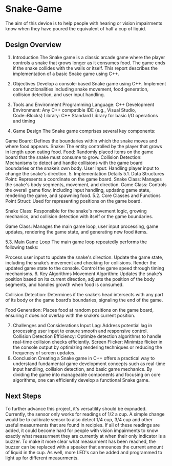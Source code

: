 # Snake-Game

The aim of this device is to help people with hearing or vision impairments know when they have poured the equivalent of half a cup of liquid.

## Design Overview
1. Introduction
The Snake game is a classic arcade game where the player controls a snake that grows longer as it consumes food. The game ends if the snake collides with the walls or itself. This report describes the implementation of a basic Snake game using C++.

2. Objectives
Develop a console-based Snake game using C++.
Implement core functionalities including snake movement, food generation, collision detection, and user input handling.
3. Tools and Environment
Programming Language: C++
Development Environment: Any C++ compatible IDE (e.g., Visual Studio, Code::Blocks)
Library: C++ Standard Library for basic I/O operations and timing
4. Game Design
The Snake game comprises several key components:

Game Board: Defines the boundaries within which the snake moves and where food appears.
Snake: The entity controlled by the player that grows in length upon eating food.
Food: Randomly placed items on the game board that the snake must consume to grow.
Collision Detection: Mechanisms to detect and handle collisions with the game board boundaries or the snake’s own body.
User Input: Handling player input to change the snake's direction.
5. Implementation Details
5.1. Data Structures
Point: Represents a coordinate on the game board.
Snake Class: Manages the snake's body segments, movement, and direction.
Game Class: Controls the overall game flow, including input handling, updating game state, rendering the game, and spawning food.
5.2. Core Classes and Functions
Point Struct: Used for representing positions on the game board.

Snake Class: Responsible for the snake's movement logic, growing mechanics, and collision detection with itself or the game boundaries.

Game Class: Manages the main game loop, user input processing, game updates, rendering the game state, and generating new food items.

5.3. Main Game Loop
The main game loop repeatedly performs the following tasks:

Process user input to update the snake's direction.
Update the game state, including the snake’s movement and checking for collisions.
Render the updated game state to the console.
Control the game speed through timing mechanisms.
6. Key Algorithms
Movement Algorithm: Updates the snake’s position based on its current direction, adjusts the position of the body segments, and handles growth when food is consumed.

Collision Detection: Determines if the snake’s head intersects with any part of its body or the game board’s boundaries, signaling the end of the game.

Food Generation: Places food at random positions on the game board, ensuring it does not overlap with the snake’s current position.

7. Challenges and Considerations
Input Lag: Address potential lag in processing user input to ensure smooth and responsive control.
Collision Detection Efficiency: Optimize detection algorithms to handle real-time collision checks efficiently.
Screen Flicker: Minimize flicker in the console output by optimizing rendering techniques or reducing the frequency of screen updates.
8. Conclusion
Creating a Snake game in C++ offers a practical way to understand fundamental game development concepts such as real-time input handling, collision detection, and basic game mechanics. By dividing the game into manageable components and focusing on core algorithms, one can efficiently develop a functional Snake game.

## Next Steps
To further advance this project, it's versatility should be expnaded. Currently, the sensor only works for readings of 1/2 a cup. A simple change would be to calibrate sensor to also detect 1/4 cup, 3/4 cup and other useful measurments that are found in recipies. If all of these readings are added, it could become hard for people with vision impairments to know exactly what measurment they are currently at when their only indicator is a buzzer. To make it more clear what measurment has been reached, the buzzer can be replaced with a speaker that announces the current amount of liquid in the cup. As well, more LED's can be added and programmed to light up for different measurments.
